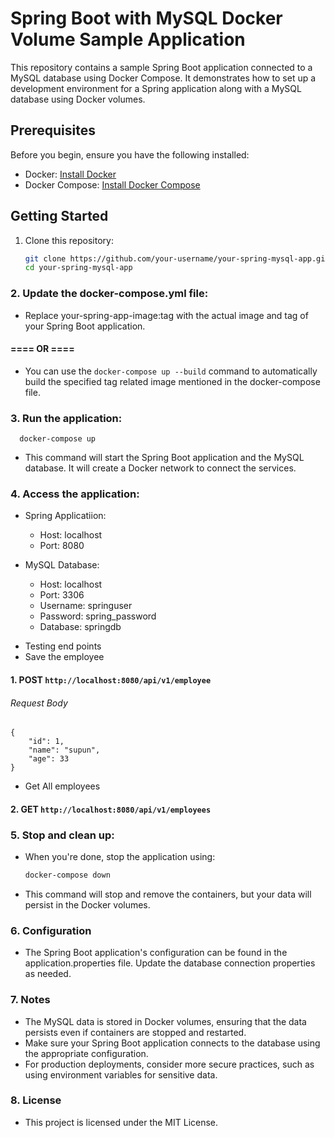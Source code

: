 # Spring Boot with MySQL Docker Volume Sample Application

This repository contains a sample Spring Boot application connected to a MySQL database using Docker Compose. It demonstrates how to set up a development environment for a Spring application along with a MySQL database using Docker volumes.

## Prerequisites

Before you begin, ensure you have the following installed:

- Docker: [Install Docker](https://docs.docker.com/get-docker/)
- Docker Compose: [Install Docker Compose](https://docs.docker.com/compose/install/)

## Getting Started

1. Clone this repository:

   ```sh
   git clone https://github.com/your-username/your-spring-mysql-app.git
   cd your-spring-mysql-app

### 2. Update the docker-compose.yml file:

   - Replace your-spring-app-image:tag with the actual image and tag of your Spring Boot application.
   #### ==== OR ====
   - You can use the ```docker-compose up --build``` command to automatically build the specified tag related image mentioned in the docker-compose file.
### 3. Run the application:
      docker-compose up
   - This command will start the Spring Boot application and the MySQL database. It will create a Docker network to connect the services.
### 4. Access the application:

   - Spring Applicatiion:
     - Host: localhost
     - Port: 8080


   - MySQL Database: 
     - Host: localhost
     - Port: 3306
     - Username: springuser
     - Password: spring_password
     - Database: springdb

* Testing end points
* Save the employee
#### 1. POST ```http://localhost:8080/api/v1/employee```
###### Request Body
```
{
    "id": 1,
    "name": "supun",
    "age": 33
}
```

* Get All employees
#### 2. GET ```http://localhost:8080/api/v1/employees```
  
### 5. Stop and clean up:
   - When you're done, stop the application using:
       ```sh
      docker-compose down
   - This command will stop and remove the containers, but your data will persist in the Docker volumes.

### 6. Configuration
   - The Spring Boot application's configuration can be found in the application.properties file. Update the database connection properties as needed.

### 7. Notes
  - The MySQL data is stored in Docker volumes, ensuring that the data persists even if containers are stopped and restarted.
  - Make sure your Spring Boot application connects to the database using the appropriate configuration.
  - For production deployments, consider more secure practices, such as using environment variables for sensitive data.

### 8. License
  - This project is licensed under the MIT License.